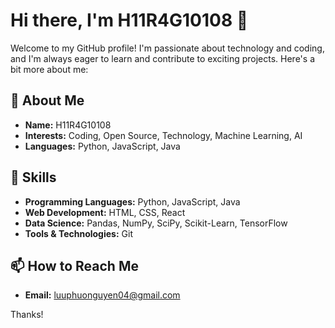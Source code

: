 # Hi there, I'm H11R4G10108 👋

Welcome to my GitHub profile! I'm passionate about technology and coding, and I'm always eager to learn and contribute to exciting projects. Here's a bit more about me:

## 🌟 About Me

- **Name:** H11R4G10108
- **Interests:** Coding, Open Source, Technology, Machine Learning, AI
- **Languages:** Python, JavaScript, Java

## 🔧 Skills

- **Programming Languages:** Python, JavaScript, Java
- **Web Development:** HTML, CSS, React
- **Data Science:** Pandas, NumPy, SciPy, Scikit-Learn, TensorFlow
- **Tools & Technologies:** Git

## 📫 How to Reach Me

- **Email:** [luuphuonguyen04@gmail.com](mailto:luuphuonguyen04@gmail.com)

Thanks!
